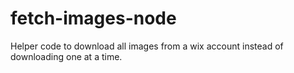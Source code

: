 # fetch-images-node
Helper code to download all images from a wix account instead of downloading one at a time.
